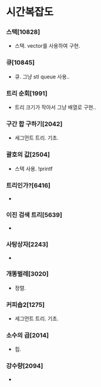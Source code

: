 # 시간복잡도

### 스택[10828]
 * 스택. vector를 사용하여 구현.
### 큐[10845]
 * 큐. 그냥 stl queue 사용..
### 트리 순회[1991]
 * 트리 크기가 작아서 그냥 배열로 구현..
### 구간 합 구하기[2042]
 * 세그먼트 트리. 기초.
### 괄호의 값[2504]
 * 스택 사용. !printf
### 트리인가?[6416]
 * 
### 이진 검색 트리[5639]
 * 
### 사탕상자[2243]
 * 
### 개똥벌레[3020]
 * 정렬.
### 커피숍2[1275]
 * 세그먼트 트리. 기초.
### 소수의 곱[2014]
 * 힙.
### 강수량[2094]
 * 
